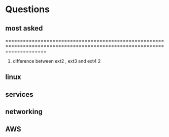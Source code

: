 # Questions

## most asked
==========================================================================================================================

 
1) difference between ext2 , ext3 and ext4
2
## linux 

## services
## networking

## AWS